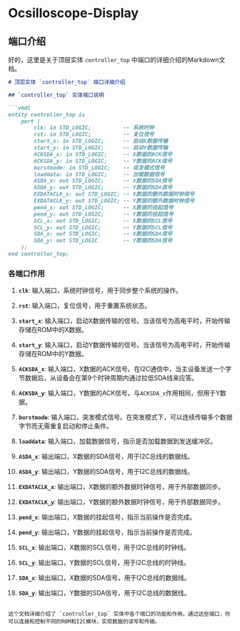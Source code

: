 # Ocsilloscope-Display
## 端口介绍
好的，这里是关于顶层实体 `controller_top` 中端口的详细介绍的Markdown文档。

```markdown
# 顶层实体 `controller_top` 端口详细介绍

## `controller_top` 实体端口说明

```vhdl
entity controller_top is
    port (
        clk: in STD_LOGIC;          -- 系统时钟
        rst: in STD_LOGIC;          -- 复位信号
        start_x: in STD_LOGIC;      -- 启动X数据传输
        start_y: in STD_LOGIC;      -- 启动Y数据传输
        ACKSDA_x: in STD_LOGIC;     -- X数据的ACK信号
        ACKSDA_y: in STD_LOGIC;     -- Y数据的ACK信号
        burstmode: in STD_LOGIC;    -- 突发模式信号
        loaddata: in STD_LOGIC;     -- 加载数据信号
        ASDA_x: out STD_LOGIC;      -- X数据的SDA信号
        ASDA_y: out STD_LOGIC;      -- Y数据的SDA信号
        EXDATACLK_x: out STD_LOGIC; -- X数据的额外数据时钟信号
        EXDATACLK_y: out STD_LOGIC; -- Y数据的额外数据时钟信号
        pend_x: out STD_LOGIC;      -- X数据的挂起信号
        pend_y: out STD_LOGIC;      -- Y数据的挂起信号
        SCL_x: out STD_LOGIC;       -- X数据的SCL信号
        SCL_y: out STD_LOGIC;       -- Y数据的SCL信号
        SDA_x: out STD_LOGIC;       -- X数据的SDA信号
        SDA_y: out STD_LOGIC        -- Y数据的SDA信号
    );
end controller_top;
```

### 各端口作用

1. **`clk`**: 输入端口，系统时钟信号，用于同步整个系统的操作。

2. **`rst`**: 输入端口，复位信号，用于重置系统状态。

3. **`start_x`**: 输入端口，启动X数据传输的信号。当该信号为高电平时，开始传输存储在ROM中的X数据。

4. **`start_y`**: 输入端口，启动Y数据传输的信号。当该信号为高电平时，开始传输存储在ROM中的Y数据。

5. **`ACKSDA_x`**: 输入端口，X数据的ACK信号。在I2C通信中，当主设备发送一个字节数据后，从设备会在第9个时钟周期内通过拉低SDA线来应答。

6. **`ACKSDA_y`**: 输入端口，Y数据的ACK信号。与`ACKSDA_x`作用相同，但用于Y数据。

7. **`burstmode`**: 输入端口，突发模式信号。在突发模式下，可以连续传输多个数据字节而无需重复启动和停止条件。

8. **`loaddata`**: 输入端口，加载数据信号，指示是否加载数据到发送缓冲区。

9. **`ASDA_x`**: 输出端口，X数据的SDA信号，用于I2C总线的数据线。

10. **`ASDA_y`**: 输出端口，Y数据的SDA信号，用于I2C总线的数据线。

11. **`EXDATACLK_x`**: 输出端口，X数据的额外数据时钟信号，用于外部数据同步。

12. **`EXDATACLK_y`**: 输出端口，Y数据的额外数据时钟信号，用于外部数据同步。

13. **`pend_x`**: 输出端口，X数据的挂起信号，指示当前操作是否完成。

14. **`pend_y`**: 输出端口，Y数据的挂起信号，指示当前操作是否完成。

15. **`SCL_x`**: 输出端口，X数据的SCL信号，用于I2C总线的时钟线。

16. **`SCL_y`**: 输出端口，Y数据的SCL信号，用于I2C总线的时钟线。

17. **`SDA_x`**: 输出端口，X数据的SDA信号，用于I2C总线的数据线。

18. **`SDA_y`**: 输出端口，Y数据的SDA信号，用于I2C总线的数据线。
```

这个文档详细介绍了 `controller_top` 实体中各个端口的功能和作用。通过这些端口，你可以连接和控制不同的ROM和I2C模块，实现数据的读写和传输。
